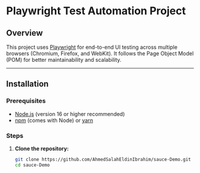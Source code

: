 # Playwright Test Automation Project

## Overview
This project uses [Playwright](https://playwright.dev/) for end-to-end UI testing across multiple browsers (Chromium, Firefox, and WebKit). It follows the Page Object Model (POM) for better maintainability and scalability.

---

## Installation

### Prerequisites
- [Node.js](https://nodejs.org/) (version 16 or higher recommended)
- [npm](https://www.npmjs.com/) (comes with Node) or [yarn](https://yarnpkg.com/)

### Steps
1. **Clone the repository:**
   ```bash
   git clone https://github.com/AhmedSalahEldinIbrahim/sauce-Demo.git
   cd sauce-Demo
